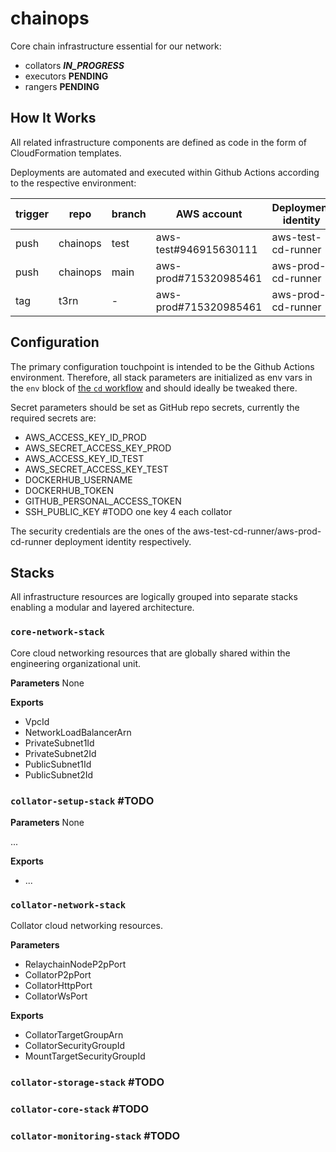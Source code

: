 # chainops

<!-- `docker build -t latest-collator -f collator.Dockerfile  ../t3rn` -->

Core chain infrastructure essential for our network:
  + collators **_IN_PROGRESS_**
  + executors **PENDING**
  + rangers   **PENDING**

## How It Works

All related infrastructure components are defined as code in the form of CloudFormation templates.

Deployments are automated and executed within Github Actions according to the respective environment:

| trigger | repo     | branch | AWS account             | Deployment identity |
|---------|----------|--------|-------------------------|---------------------|
| push    | chainops | test   | aws-test#946915630111   | aws-test-cd-runner  |
| push    | chainops | main   | aws-prod#715320985461   | aws-prod-cd-runner  |
| tag     | t3rn     |   -    | aws-prod#715320985461   | aws-prod-cd-runner  |

## Configuration

The primary configuration touchpoint is intended to be the Github Actions environment. Therefore, all stack parameters are initialized as env vars in the `env` block of [the `cd` workflow](.github/workflows/cd.yml) and should ideally be tweaked there.

Secret parameters should be set as GitHub repo secrets, currently the required secrets are:

+ AWS_ACCESS_KEY_ID_PROD
+ AWS_SECRET_ACCESS_KEY_PROD
+ AWS_ACCESS_KEY_ID_TEST
+ AWS_SECRET_ACCESS_KEY_TEST
+ DOCKERHUB_USERNAME
+ DOCKERHUB_TOKEN
+ GITHUB_PERSONAL_ACCESS_TOKEN
+ SSH_PUBLIC_KEY #TODO one key 4 each collator

The security credentials are the ones of the aws-test-cd-runner/aws-prod-cd-runner deployment identity respectively.

## Stacks

All infrastructure resources are logically grouped into separate stacks enabling a modular and layered architecture.

### `core-network-stack`

Core cloud networking resources that are globally shared within the engineering organizational unit.

**Parameters** None

**Exports**

+ VpcId
+ NetworkLoadBalancerArn
+ PrivateSubnet1Id
+ PrivateSubnet2Id
+ PublicSubnet1Id
+ PublicSubnet2Id

### `collator-setup-stack` #TODO

**Parameters** None

...

**Exports**

+ ...

### `collator-network-stack`

Collator cloud networking resources.

**Parameters**

+ RelaychainNodeP2pPort
+ CollatorP2pPort
+ CollatorHttpPort
+ CollatorWsPort

**Exports**

+ CollatorTargetGroupArn
+ CollatorSecurityGroupId
+ MountTargetSecurityGroupId

### `collator-storage-stack` #TODO

### `collator-core-stack` #TODO

### `collator-monitoring-stack` #TODO